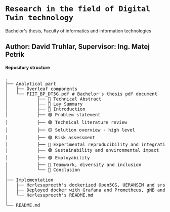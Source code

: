 # `Research in the field of Digital Twin technology`
Bachelor's thesis, Faculty of informatics and information technologies

## Author: David Truhlar, Supervisor: Ing. Matej Petrik

#### Repository structure
<pre>
.
├── Analytical part
│   ├── Overleaf components
│   └── FIIT_BP_DT5G.pdf # Bachelor's thesis pdf document
│           ├── 🔴 Technical Abstract
│           ├── 🔴 Lay Summary
│           ├── 🔴 Introduction
│           ├── 🟢 Problem statement
│           ├── 🟢 Technical literature review
│           ├── 🟡 Solution overview - high level
│           ├── 🟢 Risk assessment
│           ├── 🔴 Experimental reproducibility and integration
│           ├── 🟢 Sustainability and environmental impact
│           ├── 🟢 Employability
│           ├── 🔴 Teamwork, diversity and inclusion
│           └── 🔴 Conclusion
│  
├── Implementation
│   ├── Herlesupreeth's dockerized Open5GS, UERANSIM and srsRAN - https://github.com/herlesupreeth/docker_open5gs
│   ├── Deployed docker with Grafana and Prometheus, gNB and UE (UERANSIM), gBN and UE(non function) (srsRAN)
│   └── Herlesupreeth's README.md
│ 
└── README.md
</pre>








